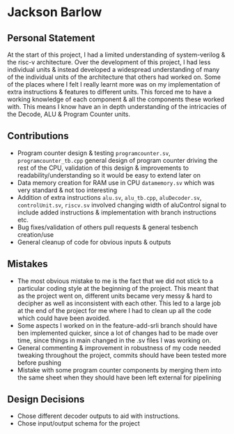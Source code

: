 # Jackson Barlow

## Personal Statement

At the start of this project, I had a limited understanding of system-verilog & the risc-v architecture. Over the development of this project, I had less individual units & instead developed a widespread understanding of many of the individual units of the architecture that others had worked on. Some of the places where I felt I really learnt more was on my implementation of extra instructions & features to different units. This forced me to have a working knowledge of each component & all the components these worked with. This means I know have an in depth understanding of the intricacies of the Decode, ALU & Program Counter units.

## Contributions

- Program counter design & testing `programcounter.sv`, `programcounter_tb.cpp` general design of program counter driving the rest of the CPU, validation of this design & improvements to readability/understanding so it would be easy to extend later on
- Data memory creation for RAM use in CPU `datamemory.sv` which was very standard & not too interesting
- Addition of extra instructions `alu.sv`, `alu_tb.cpp`, `aluDecoder.sv`, `controlUnit.sv`, `riscv.sv` involved changing width of aluControl signal to include added instructions & implementation with branch instructions etc. 
- Bug fixes/validation of others pull requests & general tesbench creation/use
- General cleanup of code for obvious inputs & outputs

## Mistakes

- The most obvious mistake to me is the fact that we did not stick to a particular coding style at the beginning of the project. This meant that as the project went on, different units became very messy & hard to decipher as well as inconsistent with each other. This led to a large job at the end of the project for me where I had to clean up all the code which could have been avoided.
- Some aspects I worked on in the feature-add-srli branch should have ben implemented quicker, since a lot of changes had to be made over time, since things in main changed in the .sv files I was working on.
- General commenting & improvement in robustness of my code needed tweaking throughout the project, commits should have been tested more before pushing
- Mistake with some program counter components by merging them into the same sheet when they should have been left external for pipelining

## Design Decisions

- Chose different decoder outputs to aid with instructions.
- Chose input/output schema for the project

